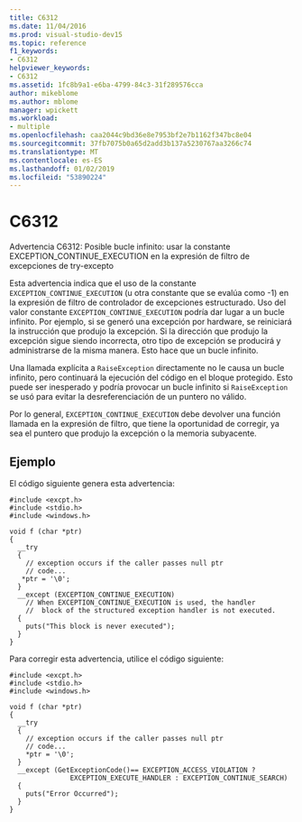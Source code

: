 ```yaml
---
title: C6312
ms.date: 11/04/2016
ms.prod: visual-studio-dev15
ms.topic: reference
f1_keywords:
- C6312
helpviewer_keywords:
- C6312
ms.assetid: 1fc8b9a1-e6ba-4799-84c3-31f289576cca
author: mikeblome
ms.author: mblome
manager: wpickett
ms.workload:
- multiple
ms.openlocfilehash: caa2044c9bd36e8e7953bf2e7b1162f347bc8e04
ms.sourcegitcommit: 37fb7075b0a65d2add3b137a5230767aa3266c74
ms.translationtype: MT
ms.contentlocale: es-ES
ms.lasthandoff: 01/02/2019
ms.locfileid: "53890224"
---
```

# <a name="c6312"></a>C6312
Advertencia C6312: Posible bucle infinito: usar la constante EXCEPTION_CONTINUE_EXECUTION en la expresión de filtro de excepciones de try-excepto

 Esta advertencia indica que el uso de la constante `EXCEPTION_CONTINUE_EXECUTION` (u otra constante que se evalúa como -1) en la expresión de filtro de controlador de excepciones estructurado. Uso del valor constante `EXCEPTION_CONTINUE_EXECUTION` podría dar lugar a un bucle infinito. Por ejemplo, si se generó una excepción por hardware, se reiniciará la instrucción que produjo la excepción. Si la dirección que produjo la excepción sigue siendo incorrecta, otro tipo de excepción se producirá y administrarse de la misma manera. Esto hace que un bucle infinito.

 Una llamada explícita a `RaiseException` directamente no le causa un bucle infinito, pero continuará la ejecución del código en el bloque protegido. Esto puede ser inesperado y podría provocar un bucle infinito si `RaiseException` se usó para evitar la desreferenciación de un puntero no válido.

 Por lo general, `EXCEPTION_CONTINUE_EXECUTION` debe devolver una función llamada en la expresión de filtro, que tiene la oportunidad de corregir, ya sea el puntero que produjo la excepción o la memoria subyacente.

## <a name="example"></a>Ejemplo
 El código siguiente genera esta advertencia:

```
#include <excpt.h>
#include <stdio.h>
#include <windows.h>

void f (char *ptr)
{
  __try
  {
    // exception occurs if the caller passes null ptr
    // code...
   *ptr = '\0';
  }
  __except (EXCEPTION_CONTINUE_EXECUTION)
    // When EXCEPTION_CONTINUE_EXECUTION is used, the handler
    //  block of the structured exception handler is not executed.
  {
    puts("This block is never executed");
  }
}
```

 Para corregir esta advertencia, utilice el código siguiente:

```
#include <excpt.h>
#include <stdio.h>
#include <windows.h>

void f (char *ptr)
{
  __try
  {
    // exception occurs if the caller passes null ptr
    // code...
    *ptr = '\0';
  }
  __except (GetExceptionCode()== EXCEPTION_ACCESS_VIOLATION ?
               EXCEPTION_EXECUTE_HANDLER : EXCEPTION_CONTINUE_SEARCH)
  {
    puts("Error Occurred");
  }
}
```